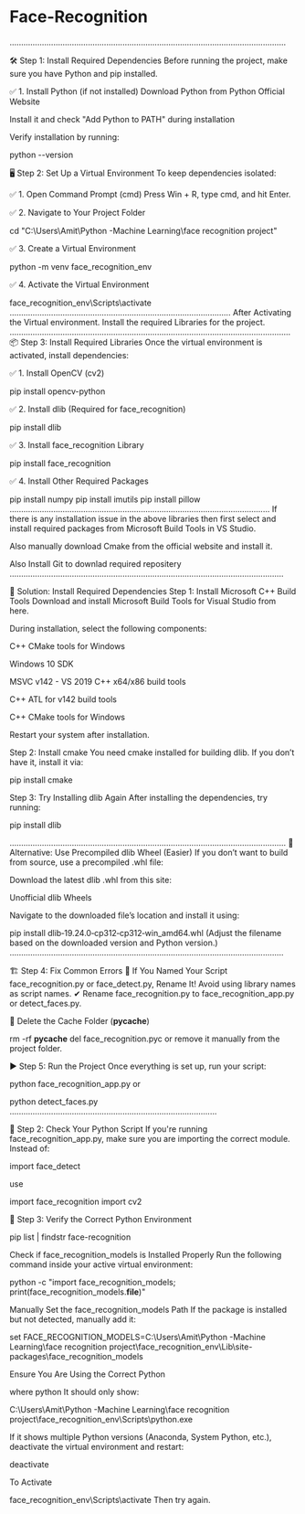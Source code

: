 # Face-Recognition


........................................................................................................................

🛠 Step 1: Install Required Dependencies
Before running the project, make sure you have Python and pip installed.

✅ 1. Install Python (if not installed)
Download Python from Python Official Website

Install it and check "Add Python to PATH" during installation

Verify installation by running:


python --version


🖥 Step 2: Set Up a Virtual Environment
To keep dependencies isolated:

✅ 1. Open Command Prompt (cmd)
Press Win + R, type cmd, and hit Enter.

✅ 2. Navigate to Your Project Folder

cd "C:\Users\Amit\Python -Machine Learning\face recognition project"

✅ 3. Create a Virtual Environment

python -m venv face_recognition_env

✅ 4. Activate the Virtual Environment

face_recognition_env\Scripts\activate
................................................................................................
After Activating the Virtual environment. Install the required Libraries for the project.
..........................................................................................................................
📦 Step 3: Install Required Libraries
Once the virtual environment is activated, install dependencies:

✅ 1. Install OpenCV (cv2)

pip install opencv-python

✅ 2. Install dlib (Required for face_recognition)

pip install dlib

✅ 3. Install face_recognition Library

pip install face_recognition

✅ 4. Install Other Required Packages

pip install numpy
pip install imutils
pip install pillow
.................................................................................................................
If there is any installation issue in the above libraries  then first select and 
install required packages from  Microsoft Build Tools in VS Studio.

Also manually download Cmake from the official website  and install it. 

Also Install Git to downlad required repositery
.......................................................................................................................

🔹 Solution: Install Required Dependencies
Step 1: Install Microsoft C++ Build Tools
Download and install Microsoft Build Tools for Visual Studio from here.

During installation, select the following components:

C++ CMake tools for Windows

Windows 10 SDK

MSVC v142 - VS 2019 C++ x64/x86 build tools

C++ ATL for v142 build tools

C++ CMake tools for Windows

Restart your system after installation.

Step 2: Install cmake
You need cmake installed for building dlib. If you don’t have it, install it via:

pip install cmake

Step 3: Try Installing dlib Again
After installing the dependencies, try running:

pip install dlib

........................................................................................................................
🔹 Alternative: Use Precompiled dlib Wheel (Easier)
If you don’t want to build from source, use a precompiled .whl file:

Download the latest dlib .whl from this site:

Unofficial dlib Wheels

Navigate to the downloaded file’s location and install it using:


pip install dlib‑19.24.0‑cp312‑cp312‑win_amd64.whl
(Adjust the filename based on the downloaded version and Python version.)
.......................................................................................................................

🏗 Step 4: Fix Common Errors
🔹 If You Named Your Script face_recognition.py or face_detect.py, Rename It!
Avoid using library names as script names.
✔ Rename face_recognition.py to face_recognition_app.py or detect_faces.py.

🔹 Delete the Cache Folder (__pycache__)


rm -rf __pycache__
del face_recognition.pyc
or remove it manually from the project folder.

▶ Step 5: Run the Project
Once everything is set up, run your script:


python face_recognition_app.py
or

python detect_faces.py
..........................................................................................

🔹 Step 2: Check Your Python Script
If you're running face_recognition_app.py, make sure you are importing the correct module.
Instead of:

import face_detect

use

import face_recognition
import cv2


🔹 Step 3: Verify the Correct Python Environment


pip list | findstr face-recognition


Check if face_recognition_models is Installed Properly
Run the following command inside your active virtual environment:

python -c "import face_recognition_models; print(face_recognition_models.__file__)"



 Manually Set the face_recognition_models Path
If the package is installed but not detected, manually add it:


set FACE_RECOGNITION_MODELS=C:\Users\Amit\Python -Machine Learning\face recognition project\face_recognition_env\Lib\site-packages\face_recognition_models



Ensure You Are Using the Correct Python

where python
It should only show:


C:\Users\Amit\Python -Machine Learning\face recognition project\face_recognition_env\Scripts\python.exe

If it shows multiple Python versions (Anaconda, System Python, etc.), deactivate the virtual environment and restart:


deactivate

To Activate

face_recognition_env\Scripts\activate
Then try again.
